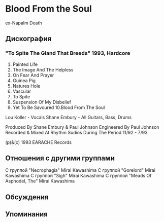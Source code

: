 # Blood From the Soul

ex-Napalm Death

## Дискография

### "To Spite The Gland That Breeds" 1993, Hardcore

1. Painted Life
2. The Image And The Helpless
3. On Fear And Prayer
4. Guinea Pig
5. Natures Hole
6. Vascular
7. To Spite
8. Suspension Of My Disbelief
9. Yet To Be Savoured
10.Blood From The Soul

 Lou Koller  - Vocals
 Shane Embury - All Guitars, Bass, Drums

Produced By Shane Embury & Paul Johnson
Engineered By Paul Johnson
Recorded & Mixed At Rhythm Sudios During
The Period  11/92 - 7/93

(p)&(c) 1993 EARACHE Records


## Отношения с другими группами

C группой "Necrophagia" Mirai Kawashima
C группой "Gorelord" Mirai Kawashima
C группой "Sigh" Mirai Kawashima
C группой "Meads Of Asphodel, The" Mirai Kawashima

## Обсуждения


## Упоминания

